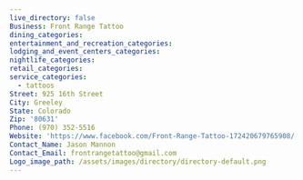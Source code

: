 ```yaml
---
live_directory: false
Business: Front Range Tattoo
dining_categories:
entertainment_and_recreation_categories:
lodging_and_event_centers_categories:
nightlife_categories:
retail_categories:
service_categories:
  - tattoos
Street: 925 16th Street
City: Greeley
State: Colorado
Zip: '80631'
Phone: (970) 352-5516
Website: 'https://www.facebook.com/Front-Range-Tattoo-172420679765908/'
Contact_Name: Jason Mannon
Contact_Email: frontrangetattoo@gmail.com
Logo_image_path: /assets/images/directory/directory-default.png
---
```



